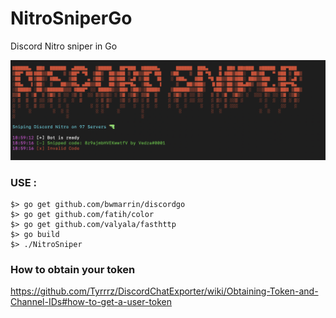 # NitroSniperGo
Discord Nitro sniper in Go

![Screenshot](screenshot.png)

### USE :

```
$> go get github.com/bwmarrin/discordgo
$> go get github.com/fatih/color
$> go get github.com/valyala/fasthttp
$> go build
$> ./NitroSniper
 ```
 
 ### How to obtain your token
https://github.com/Tyrrrz/DiscordChatExporter/wiki/Obtaining-Token-and-Channel-IDs#how-to-get-a-user-token
